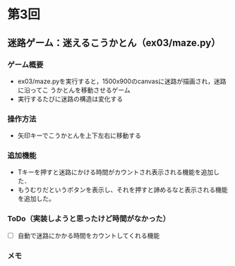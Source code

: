 # 第3回
## 迷路ゲーム：迷えるこうかとん（ex03/maze.py）
### ゲーム概要
- ex03/maze.pyを実行すると，1500x900のcanvasに迷路が描画され，迷路に沿ってこ
うかとんを移動させるゲーム
- 実行するたびに迷路の構造は変化する
### 操作方法
- 矢印キーでこうかとんを上下左右に移動する

### 追加機能
- Tキーを押すと迷路にかける時間がカウントされ表示される機能を追加した．
- もうむりだというボタンを表示し、それを押すと諦めるなと表示される機能を追加した。
### ToDo（実装しようと思ったけど時間がなかった）
- [ ] 自動で迷路にかかる時間をカウントしてくれる機能
### メモ